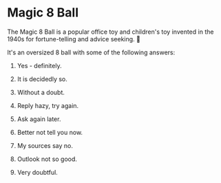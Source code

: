 # Magic 8 Ball
The Magic 8 Ball is a popular office toy and children's toy invented in the 1940s for fortune-telling and advice seeking. 🎱

It's an oversized 8 ball with some of the following answers:

1) Yes - definitely.

2) It is decidedly so.

3) Without a doubt.

4) Reply hazy, try again.

5) Ask again later.

6) Better not tell you now.

7) My sources say no.

8) Outlook not so good.

9) Very doubtful.
